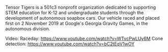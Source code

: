 Tensor Tigers is a 501c3 nonprofit organization dedicated to supporting STEM education for K-12 and undergraduate students through the development of autonomous soapbox cars. Our vehicle raced and placed first on 2 November 2019 at Google's Georgia Gravity Games, in the autonomous division. 

Video: 
Raceday: https://www.youtube.com/watch?v=WTvcPwLUy6M 
Cone detection: https://www.youtube.com/watch?v=bC2tEqV1wOY
